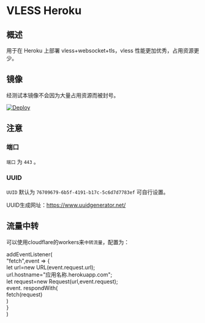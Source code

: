 # VLESS Heroku

## 概述

用于在 Heroku 上部署 vless+websocket+tls，vless 性能更加优秀，占用资源更少。

## 镜像

经测试本镜像不会因为大量占用资源而被封号。

[![Deploy](https://www.herokucdn.com/deploy/button.png)](https://dashboard.heroku.com/new?template=https%3A%2F%2Fgithub.com%2FVerSign010%2Fv2fly-vless-heroku)

## 注意

### 端口

`端口` 为 `443` 。

### UUID

`UUID` 默认为 `76709679-6b5f-4191-b17c-5c6d7d7783ef` 可自行设置。

UUID生成网址：https://www.uuidgenerator.net/

## 流量中转

可以使用cloudflare的workers来`中转流量`，配置为：  

addEventListener(  
    "fetch",event => {  
        let url=new URL(event.request.url);  
        url.hostname="应用名称.herokuapp.com";  
        let request=new Request(url,event.request);  
        event. respondWith(  
            fetch(request)  
        )  
    }  
)  
